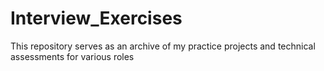 # Interview_Exercises
This repository serves as an archive of my practice projects and technical assessments for various roles
